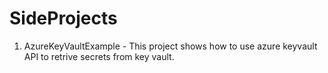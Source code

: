 # SideProjects

1. AzureKeyVaultExample - This project shows how to use azure keyvault API to retrive secrets from key vault.
